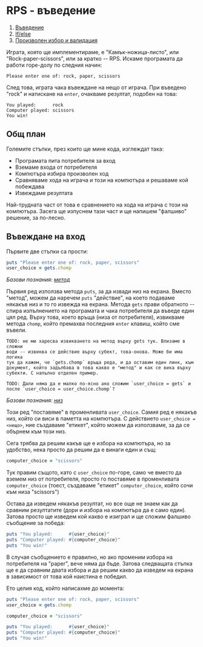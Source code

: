 # RPS - въведение

1. [Въведение](01_rps_intro.md)
1. [If/else](02_rps_if_else.md)
1. [Произволен избор и валидация](03_rps_random_choice_and_validation.md)

Играта, която ще имплементираме, е "Камък-ножица-листо", или "Rock-paper-scissors", или за кратко -- RPS. Искаме програмата да работи горе-долу по следния начин:

    Please enter one of: rock, paper, scissors

След това, играта чака въвеждане на нещо от играча. При въведено "rock" и натискане на `enter`, очакваме резултат, подобен на това:

    You played:      rock
    Computer played: scissors
    You win!

## Общ план

Големите стъпки, през които ще мине кода, изглеждат така:

- Програмата пита потребителя за вход
- Вземаме входа от потребителя
- Компютъра избира произволен ход
- Сравняваме хода на играча и този на компютъра и решаваме кой побеждава
- Извеждаме резултата

Най-трудната част от това е сравнението на хода на играча с този на компютъра. Засега ще изпуснем тази част и ще напишем "фалшиво" решение, за по-лесно.

## Въвеждане на вход

Първите две стъпки са прости:

``` ruby
puts "Please enter one of: rock, paper, scissors"
user_choice = gets.chomp
```

*Базови познания: [метод](methods.md)*

Първия ред използва метода `puts`, за да извади низ на екрана. Вместо "метод", можем да наречем `puts` "действие", на което подаваме някакъв низ и то го извежда на екрана. Метода `gets` прави обратното -- спира изпълнението на програмата и чака потребителя да въведе един цял ред. Върху това, което връща (низа от потребителя), извикваме метода `chomp`, който премахва последния `enter` клавиш, който сме въвели.

    TODO: не ми харесва извикването на метод върху gets тук. Влизаме в сложни
    води -- извиква се действие върху субект, това-онова. Може би има логика
    тук да кажем, че `gets.chomp` връща реда, и да оставим един линк, към
    документ, който задълбава в това какво е "метод" и как се вика върху
    субекти. С напълно отделен пример.

    TODO: Дали няма да е малко по-ясно ако сложим `user_choice = gets` и после `user_choice = user_choice.chomp`?

*Базови познания: [низ](strings.md)*

Този ред "поставяме" в променливата `user_choice`. Самия ред е някакъв низ, който си виси в паметта на компютъра. С действието `user_choice = <нещо>`, ние създаваме "етикет", който можем да използваме, за да се обърнем към този низ.

Сега трябва да решим какъв ще е избора на компютъра, но за удобство, нека просто да решим да е винаги един и същ:

``` ruby
computer_choice = "scissors"
```

Тук правим същото, като с `user_choice` по-горе, само че вместо да вземем низ от потребителя, просто го поставяме в променливата `computer_choice` (тоест, създаваме "етикет" `computer_choice`, който сочи към низа "scissors")

Остава да изведем някакъв резултат, но все още не знаем как да сравним резултатите (дори и избора на компютъра да е само един). Затова просто ще изведем кой какво е изиграл и ще сложим фалшиво съобщение за победа:

``` ruby
puts "You played:      #{user_choice}"
puts "Computer played: #{computer_choice}"
puts "You win!"
```

В случая съобщението е правилно, но ако променим избора на потребителя на "paper", вече няма да бъде. Затова следващата стъпка ще е да сравним двата избора и да решим какво да изведем на екрана в зависимост от това кой наистина е победил.

Ето целия код, който написахме до момента:

``` ruby
puts "Please enter one of: rock, paper, scissors"
user_choice = gets.chomp

computer_choice = "scissors"

puts "You played:      #{user_choice}"
puts "Computer played: #{computer_choice}"
puts "You win!"
```
